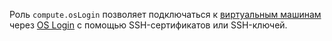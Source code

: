 Роль `compute.osLogin` позволяет подключаться к [виртуальным машинам](../../compute/concepts/vm.md) через [OS Login](../../organization/concepts/os-login.md) с помощью SSH-сертификатов или SSH-ключей.